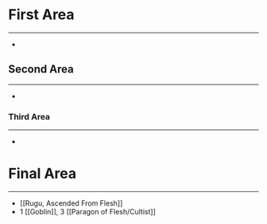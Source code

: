 # First Area 
---
- 
## Second Area 
---
- 
### Third Area 
---
- 
# Final Area 
---
- [[Rugu, Ascended From Flesh]]
- 1 [[Goblin]], 3 [[Paragon of Flesh/Cultist]]